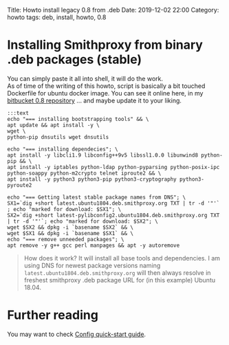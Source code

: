Title: Howto install legacy 0.8 from .deb
Date: 2019-12-02 22:00
Category: howto
tags: deb, install, howto, 0.8

# Installing Smithproxy from binary .deb packages (stable)

You can simply paste it all into shell, it will do the work.   
As of time of the writing of this howto, script is basically a bit touched Dockerfile for ubuntu docker image. You can see it online here, in my [bitbucket 0.8 repository](https://bitbucket.org/astibal/smithproxy/src/0.8/tools/docker/Dockerfile-ubuntu18.04-run) ... and maybe update it to your liking. 
```
:::text
echo "=== installing bootstrapping tools" && \
apt update && apt install -y \
wget \
python-pip dnsutils wget dnsutils

echo "=== installing dependecies"; \
apt install -y libcli1.9 libconfig++9v5 libssl1.0.0 libunwind8 python-pip && \
apt install -y iptables python-ldap python-pyparsing python-posix-ipc python-soappy python-m2crypto telnet iproute2 && \
apt install -y python3 python3-pip python3-cryptography python3-pyroute2

echo "=== Getting latest stable package names from DNS"; \
SX1=`dig +short latest.ubuntu1804.deb.smithproxy.org TXT | tr -d '"'` ; echo "marked for download: $SX1"; \
SX2=`dig +short latest-pylibconfig2.ubuntu1804.deb.smithproxy.org TXT | tr -d '"'`; echo "marked for download: $SX2"; \
wget $SX2 && dpkg -i `basename $SX2` && \
wget $SX1 && dpkg -i `basename $SX1` && \
echo "=== remove unneeded packages"; \
apt remove -y g++ gcc perl manpages && apt -y autoremove

```
> How does it work? It will install all base tools and dependencies. I am using DNS for newest package versions naming `latest.ubuntu1804.deb.smithproxy.org` will  then always resolve in freshest smithproxy .deb package URL for (in this example) Ubuntu 18.04.

# Further reading

You may want to check [Config quick-start guide](http://smithproxy.org/config-quick-start.html).
